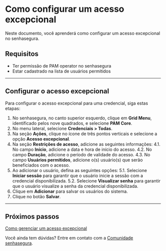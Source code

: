 # Como configurar um acesso excepcional

Neste documento, você aprenderá como configurar um acesso excepcional no senhasegura.

## Requisitos

* Ter permissão de PAM operator no senhasegura
* Estar cadastrado na lista de usuários permitidos

---
## Configurar o acesso excepcional

Para configurar o acesso excepcional para uma credencial, siga estas etapas:

1. No senhasegura, no canto superior esquerdo, clique em **Grid Menu**, identificado pelos nove quadrados, e selecione **PAM Core**.
2. No menu lateral, selecione **Credenciais > Todas**.
3. Na seção **Ações**, clique no ícone de três pontos verticais e selecione a opção **Acesso excepcional**.
4. Na seção **Restrições de acesso**, adicione as seguintes informações:
    4.1. No campo **Início**, adicione a data e hora de início do acesso.
    4.2. No campo **Duração**, adicione o período de validade do acesso.
    4.3. No campo **Usuários permitidos**, adicione o(s) usuário(s) que serão beneficiados com o acesso.
5. Ao adicionar o usuário, defina as seguintes opções:
    5.1. Selecione **Iniciar sessão** para garantir que o usuário inicie a sessão com a credencial disponibilizada.
    5.2. Selecione **Visualizar senha** para garantir que o usuário visualize a senha da credencial disponibilizada.
6. Clique em **Adicionar** para salvar os usuários do sistema.
7. Clique no botão **Salvar**.

***

## Próximos passos
[Como gerenciar um acesso excepcional](/v3-33/docs/pt/pam-session-how-to-manage-exceptional-access)


Você ainda tem dúvidas? Entre em contato com a [Comunidade senhasegura](https://community.senhasegura.io).